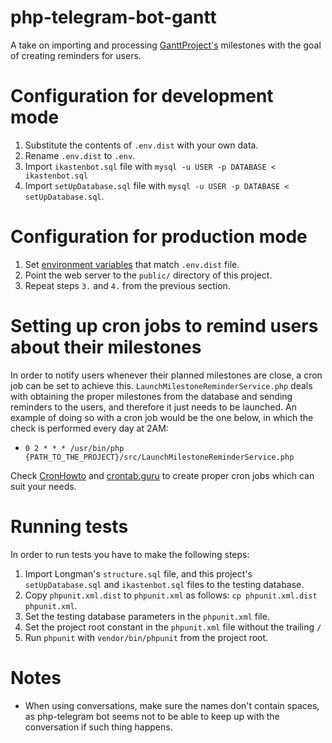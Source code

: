 # php-telegram-bot-gantt

A take on importing and processing [GanttProject's][1] milestones with the goal
of creating reminders for users.

[1]: https://www.ganttproject.biz/

# Configuration for development mode
1. Substitute the contents of `.env.dist` with your own data.
2. Rename `.env.dist` to `.env`.
3. Import `ikastenbot.sql` file with
    `mysql -u USER -p DATABASE < ikastenbot.sql`
4. Import `setUpDatabase.sql` file with
    `mysql -u USER -p DATABASE < setUpDatabase.sql`.

# Configuration for production mode
1. Set [environment variables][2] that match `.env.dist` file.
2. Point the web server to the `public/` directory of this project.
3. Repeat steps `3.` and `4.` from the previous section.

# Setting up cron jobs to remind users about their milestones
In order to notify users whenever their planned milestones are close, a cron
job can be set to achieve this. `LaunchMilestoneReminderService.php` deals with
obtaining the proper milestones from the database and sending reminders to the
users, and therefore it just needs to be launched. An example of doing so with
a cron job would be the one below, in which the check is performed every day at
2AM:

* `0 2 * * * /usr/bin/php {PATH_TO_THE_PROJECT}/src/LaunchMilestoneReminderService.php`

Check [CronHowto][2] and [crontab.guru][3] to create proper cron jobs which can
suit your needs.

# Running tests
In order to run tests you have to make the following steps:

1. Import Longman's `structure.sql` file, and this project's `setUpDatabase.sql`
    and `ikastenbot.sql` files to the testing database.
2. Copy `phpunit.xml.dist` to `phpunit.xml` as follows: `cp phpunit.xml.dist phpunit.xml`.
3. Set the testing database parameters in the `phpunit.xml` file.
4. Set the project root constant in the `phpunit.xml` file without the trailing
    `/`
5. Run `phpunit` with `vendor/bin/phpunit` from the project root.

# Notes
* When using conversations, make sure the names don't contain spaces, as
    php-telegram bot seems not to be able to keep up with the conversation if
    such thing happens.

[2]: https://httpd.apache.org/docs/2.4/mod/mod_env.html#setenv
[3]: https://help.ubuntu.com/community/CronHowto
[4]: https://crontab.guru/
